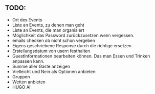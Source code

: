 ## TODO:

- Ort des Events
- Liste an Events, zu denen man geht
- Liste an Events, die man organisiert
- Möglichkeit das Password zurückzusetzen wenn vergessen.
- emails checken ob nicht schon vergeben
- Eigens geschriebene Response durch die richtige ersetzen.
- Erstellungsdatum von usern festhalten
- GuestInformationen bearbeiten können. Das man Essen und Trinken anpassen kann.
- Summe aller Gäste anzeigen
- Vielleicht und Nein als Optionen anbieten
- Gruppen
- Wetten anbieten
- HUGO AI
